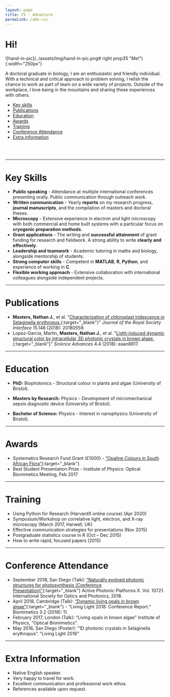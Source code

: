 ```yaml
---
layout: page
title: CV - Adventure
permalink: /adv-cv/
---
```


# **Hi!**

![hand-in-pic](../assets/img/hand-in-pic.png# right prop35 "Me!"){:width="250px"}



A doctoral graduate in biology, I am an enthusiastic and friendly individual. With a 
technical and critical approach to problem solving, I relish the chance to work as part 
of team on a wide variety of projects. Outside of the workplace, I love being in the 
mountains and sharing these experiences with others.

- [Key skills](#key-skills)
- [Publications](#publications)
- [Education](#education)
- [Awards](#awards)
- [Training](#training)
- [Conference Attendance](#conferences)
- [Extra information](#extra)

<br>
<br>
  
---

# Key Skills<a name="key-skills"></a>

- **Public speaking** - Attendance at multiple international conferences presenting orally. 
Public communication through outreach work.
- **Written communication** - Yearly **reports** on my research progress, **journal manuscripts**, 
and the compilation of masters and doctoral theses.
- **Microscopy** - Extensive experience in electron and light microscopy with both 
commercial and home built systems with a particular focus on **cryogenic preparation methods**.
- **Grant applications** - The writing and **successful attainment** of grant funding for 
research and fieldwork. A strong ability to write **clearly and effectively**.
- **Leadership and teamwork** - Academic tutoring in maths and biology, alongside 
mentorship of students.
- **Strong computer skills** - Competent in **MATLAB**, **R**, **Python**, and experience
 of working in **C**.
- **Flexible working approach** - Extensive collaboration with international colleagues 
alongside independent projects.

---

# Publications<a name="publications"></a>

- **Masters, Nathan J.**, et al. "[Characterization of chloroplast iridescence in Selaginella 
erythropus.](https://royalsocietypublishing.org/doi/full/10.1098/rsif.2018.0559){:target="_blank"}" *Journal
 of the Royal Society Interface* 15.148 (2018): 20180559.
- Lopez-Garcia, Martin, **Masters, Nathan J.**, et al. "[Light-induced dynamic structural 
color by intracellular 3D photonic crystals in brown algae.](https://advances.sciencemag.org/content/4/4/eaan8917.abstract){:target="_blank"}"
 *Science Advances* 4.4 (2018): 
eaan8917.

---

# Education<a name="education"></a>

- **PhD:** Biophotonics - Structural colour in plants and algae (University of Bristol).

- **Masters by Research:** Physics - Development of micromechanical sepsis diagnostic device (University of Bristol).

- **Bachelor of Science:** Physics - Interest in nanophysics (University of Bristol).

---

# Awards<a name="awards"></a>

- Systematics Research Fund Grant (£1000) - [“Opaline Colours in South African Flora”](https://systass.org/srf-results-2017-2018/){:target="_blank"}
- Best Student Presentation Prize - Institute of Physics: Optical Biomimetics Meeting, Feb 2017

---

# Training<a name="training"></a>

- Using Python for Research (HarvardX online course) (Apr 2020)
- Symposium/Workshop on correlative light, electron,
and X-ray microscopy (March 2017, Harwell, UK)
- Effective communication strategies for presentations (Nov 2015)
- Postgraduate statistics course in R (Oct – Dec 2015)
- How to write rapid, focused papers (2015)

---

# Conference Attendance<a name="conferences"></a>

- September 2018, San Diego (Talk): [“Naturally evolved photonic structures for photosynthesis 
(Conference Presentation)”](https://spie.org/Publications/Proceedings/Paper/10.1117/12.2320984?SSO=1){:target="_blank"} 
Active Photonic Platforms X. Vol. 10721. International Society for Optics and Photonics, 2018.
- April 2018, Cambridge (Talk): [“Dynamic living opals in brown algae”](https://doi.org/10.3390/biomimetics3020011){:target="_blank"} - 
“Living Light 2018: Conference Report.” Biomimetics 3.2 (2018): 11.
- February 2017, London (Talk): “Living opals in brown algae” Institute of Physics, "Optical Biomimetics".
- May 2016, San Diego (Poster): “1D photonic crystals in Selaginella erythropus”. “Living Light 2016”

---

# Extra Information<a name="extra"></a>

-  Native English speaker.
-  Very happy to travel for work.
-  Excellent communication and professional work ethos.
-  References available upon request.
